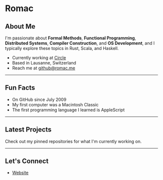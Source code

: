 # Romac

## About Me

I'm passionate about **Formal Methods**, **Functional Programming**, **Distributed Systems**, **Compiler Construction**, and **OS Development**, and I typically explore these topics in Rust, Scala, and Haskell.

- Currently working at [Circle](https://github.com/circlefin)
- Based in Lausanne, Switzerland
- Reach me at [github@romac.me](mailto:github@romac.me)

---

## Fun Facts

- On GitHub since July 2009
- My first computer was a Macintosh Classic 
- The first programming language I learned is AppleScript

---

## Latest Projects

Check out my pinned repositories for what I'm currently working on.

---

## Let's Connect

- [Website](https://romac.me)
